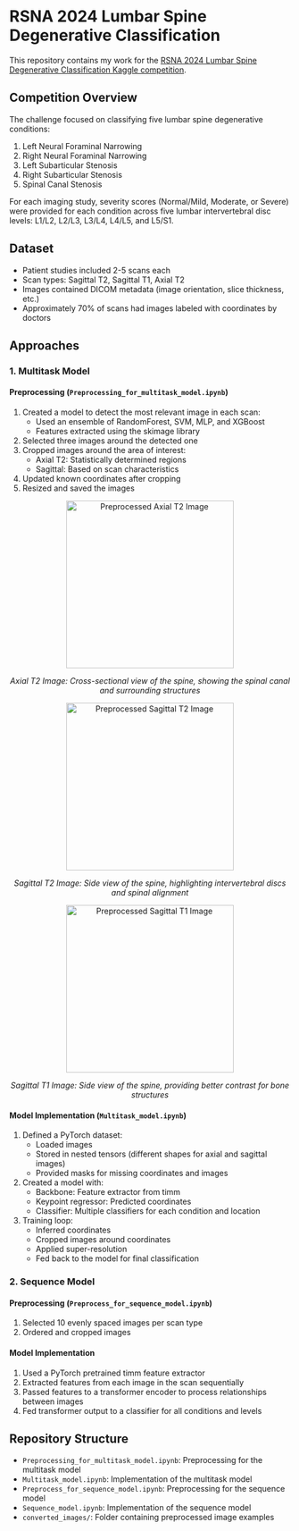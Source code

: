 # RSNA 2024 Lumbar Spine Degenerative Classification

This repository contains my work for the [RSNA 2024 Lumbar Spine Degenerative Classification Kaggle competition](https://www.kaggle.com/competitions/rsna-2024-lumbar-spine-degenerative-classification).

## Competition Overview

The challenge focused on classifying five lumbar spine degenerative conditions:
1. Left Neural Foraminal Narrowing
2. Right Neural Foraminal Narrowing
3. Left Subarticular Stenosis
4. Right Subarticular Stenosis
5. Spinal Canal Stenosis

For each imaging study, severity scores (Normal/Mild, Moderate, or Severe) were provided for each condition across five lumbar intervertebral disc levels: L1/L2, L2/L3, L3/L4, L4/L5, and L5/S1.

## Dataset

- Patient studies included 2-5 scans each
- Scan types: Sagittal T2, Sagittal T1, Axial T2
- Images contained DICOM metadata (image orientation, slice thickness, etc.)
- Approximately 70% of scans had images labeled with coordinates by doctors

## Approaches

### 1. Multitask Model

#### Preprocessing (`Preprocessing_for_multitask_model.ipynb`)

1. Created a model to detect the most relevant image in each scan:
   - Used an ensemble of RandomForest, SVM, MLP, and XGBoost
   - Features extracted using the skimage library
2. Selected three images around the detected one
3. Cropped images around the area of interest:
   - Axial T2: Statistically determined regions
   - Sagittal: Based on scan characteristics
4. Updated known coordinates after cropping
5. Resized and saved the images

<div align="center">
  <img src="converted_images/axial_t2_preprocessed.png" alt="Preprocessed Axial T2 Image" width="300"/>
  <p><em>Axial T2 Image: Cross-sectional view of the spine, showing the spinal canal and surrounding structures</em></p>
</div>

<div align="center">
  <img src="converted_images/sagittal_t2_preprocessed.png" alt="Preprocessed Sagittal T2 Image" width="300"/>
  <p><em>Sagittal T2 Image: Side view of the spine, highlighting intervertebral discs and spinal alignment</em></p>
</div>

<div align="center">
  <img src="converted_images/sagittal_t1_preprocessed.png" alt="Preprocessed Sagittal T1 Image" width="300"/>
  <p><em>Sagittal T1 Image: Side view of the spine, providing better contrast for bone structures</em></p>
</div>

#### Model Implementation (`Multitask_model.ipynb`)

1. Defined a PyTorch dataset:
   - Loaded images
   - Stored in nested tensors (different shapes for axial and sagittal images)
   - Provided masks for missing coordinates and images
2. Created a model with:
   - Backbone: Feature extractor from timm
   - Keypoint regressor: Predicted coordinates
   - Classifier: Multiple classifiers for each condition and location
3. Training loop:
   - Inferred coordinates
   - Cropped images around coordinates
   - Applied super-resolution
   - Fed back to the model for final classification

### 2. Sequence Model

#### Preprocessing (`Preprocess_for_sequence_model.ipynb`)

1. Selected 10 evenly spaced images per scan type
2. Ordered and cropped images

#### Model Implementation

1. Used a PyTorch pretrained timm feature extractor
2. Extracted features from each image in the scan sequentially
3. Passed features to a transformer encoder to process relationships between images
4. Fed transformer output to a classifier for all conditions and levels

## Repository Structure

- `Preprocessing_for_multitask_model.ipynb`: Preprocessing for the multitask model
- `Multitask_model.ipynb`: Implementation of the multitask model
- `Preprocess_for_sequence_model.ipynb`: Preprocessing for the sequence model
- `Sequence_model.ipynb`: Implementation of the sequence model
- `converted_images/`: Folder containing preprocessed image examples
